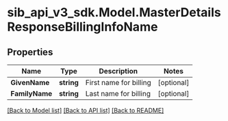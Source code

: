 # sib_api_v3_sdk.Model.MasterDetailsResponseBillingInfoName
## Properties

Name | Type | Description | Notes
------------ | ------------- | ------------- | -------------
**GivenName** | **string** | First name for billing | [optional] 
**FamilyName** | **string** | Last name for billing | [optional] 

[[Back to Model list]](../README.md#documentation-for-models) [[Back to API list]](../README.md#documentation-for-api-endpoints) [[Back to README]](../README.md)


